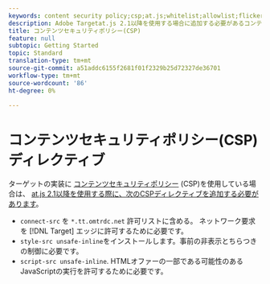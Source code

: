 ```yaml
---
keywords: content security policy;csp;at.js;whitelist;allowlist;flicker;pre-hide;pre-hiding;prehiding
description: Adobe Targetat.js 2.1以降を使用する場合に追加する必要があるコンテンツセキュリティポリシー(CSP)ディレクティブに関する情報です。
title: コンテンツセキュリティポリシー(CSP)
feature: null
subtopic: Getting Started
topic: Standard
translation-type: tm+mt
source-git-commit: a51addc6155f2681f01f2329b25d72327de36701
workflow-type: tm+mt
source-wordcount: '86'
ht-degree: 0%

---
```



# コンテンツセキュリティポリシー(CSP)ディレクティブ

ターゲットの実装に [コンテンツセキュリティポリシー](https://en.wikipedia.org/wiki/Content_Security_Policy) (CSP)を使用している場合は、 [at.js 2.1以降を使用する際に、次のCSPディレクティブを追加する必要があります](/help/c-implementing-target/c-implementing-target-for-client-side-web/target-atjs-versions.md)。

* `connect-src` を `*.tt.omtrdc.net` 許可リストに含める。 ネットワーク要求を [!DNL Target] エッジに許可するために必要です。
* `style-src unsafe-inline`をインストールします。事前の非表示とちらつきの制御に必要です。
* `script-src unsafe-inline`.  HTMLオファーの一部である可能性のあるJavaScriptの実行を許可するために必要です。
